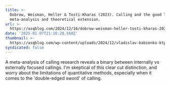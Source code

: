 ```yaml
---
title: >-
  Dobrow, Weisman, Heller & Tosti-Kharas (2023). Calling and the good life: A
  meta-analysis and theoretical extension.
url: >-
  https://asqblog.com/2024/12/16/dobrow-weisman-heller-tosti-kharas-2023-calling-and-the-good-life-a-meta-analysis-and-theoretical-extension/
date: '2025-01-07T21:16:28.560Z'
thumbnail: >-
  https://asqblog.com/wp-content/uploads/2024/12/vladislav-babienko-ktpsvecu0xu-unsplash-3987513864-e1734367434188.jpg?w=1200
syndicated: false
---
```

A meta-analysis of calling research reveals a binary between internally vs externally focused callings. I'm skeptical of this clear cut distinction, and worry about the limitations of quantitative methods, especially when it comes to the 'double-edged sword' of calling.
